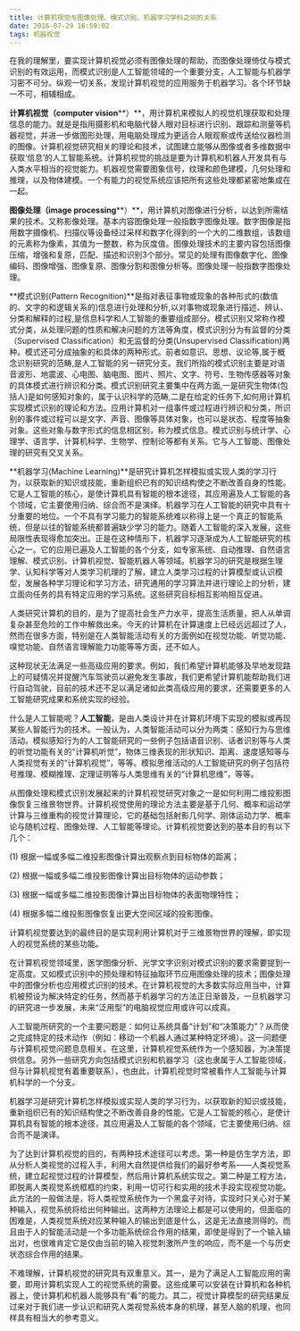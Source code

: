 ```yaml
---
title: 计算机视觉与图像处理、模式识别、机器学习学科之间的关系
date: 2016-07-29 16:59:02
tags: 机器视觉
---
```


在我的理解里，要实现计算机视觉必须有图像处理的帮助，而图像处理倚仗与模式识别的有效运用，而模式识别是人工智能领域的一个重要分支，人工智能与机器学习密不可分。纵观一切关系，发现计算机视觉的应用服务于机器学习。各个环节缺一不可，相辅相成。

**计算机视觉（computer vision****）**，用计算机来模拟人的视觉机理获取和处理信息的能力。就是是指用摄影机和电脑代替人眼对目标进行识别、跟踪和测量等机器视觉，并进一步做图形处理，用电脑处理成为更适合人眼观察或传送给仪器检测的图像。计算机视觉研究相关的理论和技术，试图建立能够从图像或者多维数据中获取‘信息’的人工智能系统。计算机视觉的挑战是要为计算机和机器人开发具有与人类水平相当的视觉能力。机器视觉需要图象信号，纹理和颜色建模，几何处理和推理，以及物体建模。一个有能力的视觉系统应该把所有这些处理都紧密地集成在一起。
<!--more-->
**图像处理（image processing****）**，用计算机对图像进行分析，以达到所需结果的技术。又称影像处理。基本内容图像处理一般指数字图像处理。数字图像是指用数字摄像机、扫描仪等设备经过采样和数字化得到的一个大的二维数组，该数组的元素称为像素，其值为一整数，称为灰度值。图像处理技术的主要内容包括图像压缩，增强和复原，匹配、描述和识别3个部分。常见的处理有图像数字化、图像编码、图像增强、图像复原、图像分割和图像分析等。图像处理一般指数字图像处理。

**模式识别(Pattern Recognition)**是指对表征事物或现象的各种形式的(数值的、文字的和逻辑关系的)信息进行处理和分析,以对事物或现象进行描述、辨认、分类和解释的过程,是信息科学和人工智能的重要组成部分。模式识别又常称作模式分类，从处理问题的性质和解决问题的方法等角度，模式识别分为有监督的分类（Supervised Classification）和无监督的分类(Unsupervised Classification)两种。模式还可分成抽象的和具体的两种形式。前者如意识、思想、议论等,属于概念识别研究的范畴,是人工智能的另一研究分支。我们所指的模式识别主要是对语音波形、地震波、心电图、脑电图、图片、照片、文字、符号、生物传感器等对象的具体模式进行辨识和分类。模式识别研究主要集中在两方面,一是研究生物体(包括人)是如何感知对象的，属于认识科学的范畴,二是在给定的任务下,如何用计算机实现模式识别的理论和方法。应用计算机对一组事件或过程进行辨识和分类，所识别的事件或过程可以是文字、声音、图像等具体对象，也可以是状态、程度等抽象对象。这些对象与数字形式的信息相区别，称为模式信息。模式识别与统计学、心理学、语言学、计算机科学、生物学、控制论等都有关系。它与人工智能、图像处理的研究有交叉关系。

**机器学习(Machine Learning)**是研究计算机怎样模拟或实现人类的学习行为，以获取新的知识或技能，重新组织已有的知识结构使之不断改善自身的性能。它是人工智能的核心，是使计算机具有智能的根本途径，其应用遍及人工智能的各个领域，它主要使用归纳、综合而不是演绎。机器学习在人工智能的研究中具有十分重要的地位。一个不具有学习能力的智能系统难以称得上是一个真正的智能系统，但是以往的智能系统都普遍缺少学习的能力。随着人工智能的深入发展，这些局限性表现得愈加突出。正是在这种情形下，机器学习逐渐成为人工智能研究的核心之一。它的应用已遍及人工智能的各个分支，如专家系统、自动推理、自然语言理解、模式识别、计算机视觉、智能机器人等领域。机器学习的研究是根据生理学、认知科学等对人类学习机理的了解，建立人类学习过程的计算模型或认识模型，发展各种学习理论和学习方法，研究通用的学习算法并进行理论上的分析，建立面向任务的具有特定应用的学习系统。这些研究目标相互影响相互促进。

人类研究计算机的目的，是为了提高社会生产力水平，提高生活质量，把人从单调复杂甚至危险的工作中解救出来。今天的计算机在计算速度上已经远远超过了人，然而在很多方面，特别是在人类智能活动有关的方面例如在视觉功能、听觉功能、嗅觉功能、自然语言理解能力功能等等方面，还不如人。

这种现状无法满足一些高级应用的要求。例如，我们希望计算机能够及早地发现路上的可疑情况并提醒汽车驾驶员以避免发生事故，我们更希望计算机能帮助我们进行自动驾驶，目前的技术还不足以满足诸如此类高级应用的要求，还需要更多的人工智能研究成果和系统实现的经验。

什么是人工智能呢？**人工智能**，是由人类设计并在计算机环境下实现的模拟或再现某些人智能行为的技术。一般认为，人类智能活动可以分为两类：感知行为与思维活动。模拟感知行为的人工智能研究的一些例子包括语音识别、话者识别等与人类的听觉功能有关的“计算机听觉”，物体三维表现的形状知识、距离、速度感知等与人类视觉有关的“计算机视觉”，等等。模拟思维活动的人工智能研究的例子包括符号推理、模糊推理、定理证明等与人类思维有关的“计算机思维”，等等。

从图像处理和模式识别发展起来的计算机视觉研究对象之一是如何利用二维投影图像恢复三维景物世界。计算机视觉使用的理论方法主要是基于几何、概率和运动学计算与三维重构的视觉计算理论，它的基础包括射影几何学、刚体运动力学、概率论与随机过程、图像处理、人工智能等理论。计算机视觉要达到的基本目的有以下几个：

(1) 根据一幅或多幅二维投影图像计算出观察点到目标物体的距离；

(2) 根据一幅或多幅二维投影图像计算出目标物体的运动参数；

(3) 根据一幅或多幅二维投影图像计算出目标物体的表面物理特性；

(4) 根据多幅二维投影图像恢复出更大空间区域的投影图像。

计算机视觉要达到的最终目的是实现利用计算机对于三维景物世界的理解，即实现人的视觉系统的某些功能。

在计算机视觉领域里，医学图像分析、光学文字识别对模式识别的要求需要提到一定高度。又如模式识别中的预处理和特征抽取环节应用图像处理的技术；图像处理中的图像分析也应用模式识别的技术。在计算机视觉的大多数实际应用当中，计算机被预设为解决特定的任务，然而基于机器学习的方法正日渐普及，一旦机器学习的研究进一步发展，未来“泛用型”的电脑视觉应用或许可以成真。

人工智能所研究的一个主要问题是：如何让系统具备“计划”和“决策能力”？从而使之完成特定的技术动作（例如：移动一个机器人通过某种特定环境）。这一问题便与计算机视觉问题息息相关。在这里，计算机视觉系统作为一个感知器，为决策提供信息。另外一些研究方向包括模式识别和机器学习（这也隶属于人工智能领域，但与计算机视觉有着重要联系），也由此，计算机视觉时常被看作人工智能与计算机科学的一个分支。

机器学习是研究计算机怎样模拟或实现人类的学习行为，以获取新的知识或技能，重新组织已有的知识结构使之不断改善自身的性能。它是人工智能的核心，是使计算机具有智能的根本途径，其应用遍及人工智能的各个领域，它主要使用归纳、综合而不是演译。

为了达到计算机视觉的目的，有两种技术途径可以考虑。第一种是仿生学方法，即从分析人类视觉的过程入手，利用大自然提供给我们的最好参考系——人类视觉系统，建立起视觉过程的计算模型，然后用计算机系统实现之。第二种是工程方法，即脱离人类视觉系统框框的约束，利用一切可行和实用的技术手段实现视觉功能。此方法的一般做法是，将人类视觉系统作为一个黑盒子对待，实现时只关心对于某种输入，视觉系统将给出何种输出。这两种方法理论上都是可以使用的，但面临的困难是，人类视觉系统对应某种输入的输出到底是什么，这是无法直接测得的。而且由于人的智能活动是一个多功能系统综合作用的结果，即使是得到了一个输入输出对，也很难肯定它是仅由当前的输入视觉刺激所产生的响应，而不是一个与历史状态综合作用的结果。

不难理解，计算机视觉的研究具有双重意义。其一，是为了满足人工智能应用的需要，即用计算机实现人工的视觉系统的需要。这些成果可以安装在计算机和各种机器上，使计算机和机器人能够具有“看”的能力。其二，视觉计算模型的研究结果反过来对于我们进一步认识和研究人类视觉系统本身的机理，甚至人脑的机理，也同样具有相当大的参考意义。